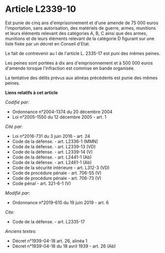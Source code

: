 # Article L2339-10

Est punie de cinq ans d'emprisonnement et d'une amende de 75 000 euros l'importation, sans autorisation, des matériels de
guerre, armes, munitions et leurs éléments relevant des catégories A, B, C ainsi que des armes, munitions et de leurs
éléments relevant de la catégorie D figurant sur une liste fixée par un décret en Conseil d'Etat.

Le fait de contrevenir au I de l'article L. 2335-17 est puni des mêmes peines.

Les peines sont portées à dix ans d'emprisonnement et à 500 000 euros d'amende lorsque l'infraction est commise en bande
organisée.

La tentative des délits prévus aux alinéas précédents est punie des mêmes peines.

**Liens relatifs à cet article**

_Codifié par_:

  - Ordonnance n°2004-1374 du 20 décembre 2004
  - Loi n°2005-1550 du 12 décembre 2005 - art. 1

_Cité par_:

  - Loi n°2016-731 du 3 juin 2016 - art. 24
  - Code de la défense. - art. L2336-1 (MMN)
  - Code de la défense. - art. L2339-13 (VD)
  - Code de la défense. - art. L2339-14 (V)
  - Code de la défense. - art. L2441-1 (Ab)
  - Code de la défense. - art. L2461-1 (Ab)
  - Code de la sécurité intérieure - art. L312-3 (VD)
  - Code de procédure pénale - art. 706-55 (V)
  - Code de procédure pénale - art. 706-73 (V)
  - Code pénal - art. 321-6-1 (V)

_Modifié par_:

  - Ordonnance n°2019-610 du 19 juin 2019 - art. 6

_Cite_:

  - Code de la défense. - art. L2335-17

_Anciens textes_:

  - Décret n°1939-04-18 art. 26, alinéa 1
  - Décret n°1939-04-18 du 18 avril 1939 - art. 26 (Ab)
